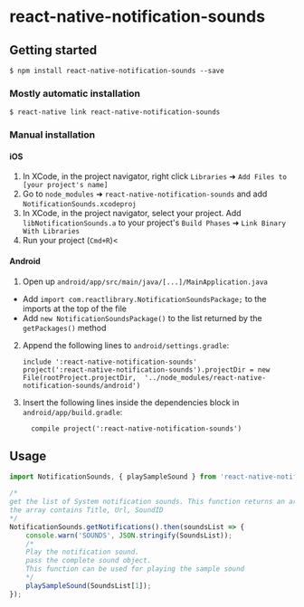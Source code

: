 # react-native-notification-sounds

## Getting started

`$ npm install react-native-notification-sounds --save`

### Mostly automatic installation

`$ react-native link react-native-notification-sounds`

### Manual installation


#### iOS

1. In XCode, in the project navigator, right click `Libraries` ➜ `Add Files to [your project's name]`
2. Go to `node_modules` ➜ `react-native-notification-sounds` and add `NotificationSounds.xcodeproj`
3. In XCode, in the project navigator, select your project. Add `libNotificationSounds.a` to your project's `Build Phases` ➜ `Link Binary With Libraries`
4. Run your project (`Cmd+R`)<

#### Android

1. Open up `android/app/src/main/java/[...]/MainApplication.java`
  - Add `import com.reactlibrary.NotificationSoundsPackage;` to the imports at the top of the file
  - Add `new NotificationSoundsPackage()` to the list returned by the `getPackages()` method
2. Append the following lines to `android/settings.gradle`:
  	```
  	include ':react-native-notification-sounds'
  	project(':react-native-notification-sounds').projectDir = new File(rootProject.projectDir, 	'../node_modules/react-native-notification-sounds/android')
  	```
3. Insert the following lines inside the dependencies block in `android/app/build.gradle`:
  	```
      compile project(':react-native-notification-sounds')
  	```


## Usage
```javascript
import NotificationSounds, { playSampleSound } from 'react-native-notification-sounds';

/* 
get the list of System notification sounds. This function returns an array
the array contains Title, Url, SoundID
*/
NotificationSounds.getNotifications().then(soundsList => {
    console.warn('SOUNDS', JSON.stringify(SoundsList));
    /* 
	Play the notification sound.
	pass the complete sound object.
    This function can be used for playing the sample sound
	*/
	playSampleSound(SoundsList[1]); 
});

```
